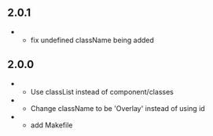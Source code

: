 ## 2.0.1
- * fix undefined className being added

## 2.0.0
- * Use classList instead of component/classes
- * Change className to be 'Overlay' instead of using id
- * add Makefile
